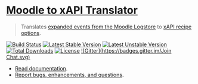 # [Moodle to xAPI Translator](https://github.com/LearningLocker/Moodle-xAPI-Translator)
> Translates [expanded events from the Moodle Logstore](https://github.com/LearningLocker/Moodle-Log-Expander) to [xAPI recipe options](https://github.com/LearningLocker/xAPI-Recipe-Emitter).

[![Build Status](https://travis-ci.org/LearningLocker/Moodle-xAPI-Translator.svg?branch=master)](https://travis-ci.org/LearningLocker/Moodle-xAPI-Translator)
[![Latest Stable Version](https://poser.pugx.org/learninglocker/moodle-xapi-translator/v/stable.svg)](https://packagist.org/packages/learninglocker/moodle-xapi-translator)
[![Latest Unstable Version](https://poser.pugx.org/learninglocker/moodle-xapi-translator/v/unstable.svg)](https://packagist.org/packages/learninglocker/moodle-xapi-translator)
[![Total Downloads](https://poser.pugx.org/learninglocker/moodle-xapi-translator/downloads.svg)](https://packagist.org/packages/learninglocker/moodle-xapi-translator)
[![License](https://poser.pugx.org/learninglocker/moodle-xapi-translator/license.svg)](http://opensource.org/licenses/GPL-3.0)
[![Gitter](https://badges.gitter.im/Join Chat.svg)](https://gitter.im/LearningLocker/learninglocker?utm_source=badge&utm_medium=badge&utm_campaign=pr-badge&utm_content=badge)


- [Read documentation](https://github.com/LearningLocker/Moodle-xAPI-Translator/blob/master/docs/readme.md).
- [Report bugs, enhancements, and questions](https://github.com/LearningLocker/Moodle-xAPI-Translator/blob/master/contributing.md#issue-templates).
